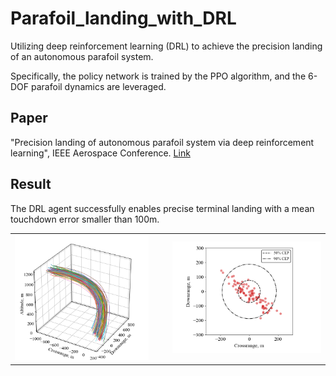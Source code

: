 # Parafoil_landing_with_DRL
Utilizing deep reinforcement learning (DRL) to achieve the precision landing of an autonomous parafoil system.

Specifically, the policy network is trained by the PPO algorithm, and the 6-DOF parafoil dynamics are leveraged.

## Paper
"Precision landing of autonomous parafoil system via deep reinforcement learning", IEEE Aerospace Conference. [Link](https://ieeexplore.ieee.org/document/10521056)

## Result
The DRL agent successfully enables precise terminal landing with a mean touchdown error smaller than 100m.
<div align="center">
  <table style="border: none;">
    <tr>
      <td><img src="https://github.com/Ceaser626/Parafoil_landing_with_DRL/blob/main/figure/Figure_4a.png?raw=true" alt="Figure_4a" width="90%" style="display: inline-block;"/></td>
      <td><img src="https://github.com/Ceaser626/Parafoil_landing_with_DRL/blob/main/figure/Figure_4b.png?raw=true" alt="Figure_4b" width="100%" style="display: inline-block;"/></td>
    </tr>
  </table>
</div>
